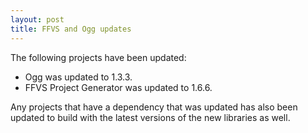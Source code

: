 ```yaml
---
layout: post
title: FFVS and Ogg updates
---
```


The following projects have been updated:
* Ogg was updated to 1.3.3.
* FFVS Project Generator was updated to 1.6.6.

Any projects that have a dependency that was updated has also been updated to build with the latest versions of the new libraries as well.